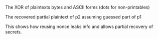 The XOR of plaintexts bytes and ASCII forms (dots for non-printables)

The recovered partial plaintext of p2 assuming guessed part of p1

This shows how reusing nonce leaks info and allows partial recovery of secrets.

